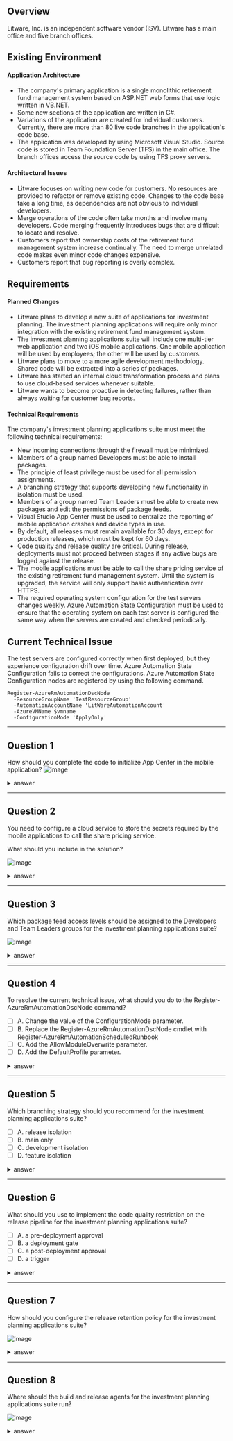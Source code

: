 ## Overview
Litware, Inc. is an independent software vendor (ISV). Litware has a main office and five branch offices.

## Existing Environment
#### Application Architecture
- The company's primary application is a single monolithic retirement fund management system based on ASP.NET web forms that use logic written in VB.NET.
- Some new sections of the application are written in C#.
- Variations of the application are created for individual customers. Currently, there are more than 80 live code branches in the application's code base.
- The application was developed by using Microsoft Visual Studio. Source code is stored in Team Foundation Server (TFS) in the main office. The branch offices access the source code by using TFS proxy servers.

#### Architectural Issues
- Litware focuses on writing new code for customers. No resources are provided to refactor or remove existing code. Changes to the code base take a long time, as dependencies are not obvious to individual developers.
- Merge operations of the code often take months and involve many developers. Code merging frequently introduces bugs that are difficult to locate and resolve.
- Customers report that ownership costs of the retirement fund management system increase continually. The need to merge unrelated code makes even minor code changes expensive.
- Customers report that bug reporting is overly complex.

## Requirements
#### Planned Changes
- Litware plans to develop a new suite of applications for investment planning. The investment planning applications will require only minor integration with the existing retirement fund management system.
- The investment planning applications suite will include one multi-tier web application and two iOS mobile applications. One mobile application will be used by employees; the other will be used by customers.
- Litware plans to move to a more agile development methodology. Shared code will be extracted into a series of packages.
- Litware has started an internal cloud transformation process and plans to use cloud-based services whenever suitable.
- Litware wants to become proactive in detecting failures, rather than always waiting for customer bug reports.

#### Technical Requirements
  The company's investment planning applications suite must meet the following technical requirements:
- New incoming connections through the firewall must be minimized.
- Members of a group named Developers must be able to install packages.
- The principle of least privilege must be used for all permission assignments.
- A branching strategy that supports developing new functionality in isolation must be used.
- Members of a group named Team Leaders must be able to create new packages and edit the permissions of package feeds.
- Visual Studio App Center must be used to centralize the reporting of mobile application crashes and device types in use.
- By default, all releases must remain available for 30 days, except for production releases, which must be kept for 60 days.
- Code quality and release quality are critical. During release, deployments must not proceed between stages if any active bugs are logged against the release.
- The mobile applications must be able to call the share pricing service of the existing retirement fund management system. Until the system is upgraded, the service will only support basic authentication over HTTPS.
-  The required operating system configuration for the test servers changes weekly. Azure Automation State Configuration must be used to ensure that the operating system on each test server is configured the same way when the servers are created and checked periodically.


## Current Technical Issue

The test servers are configured correctly when first deployed, but they experience configuration drift over time. Azure Automation State Configuration fails to correct the configurations.
Azure Automation State Configuration nodes are registered by using the following command.

```
Register-AzureRmAutomationDscNode
  -ResourceGroupName 'TestResourceGroup'
  -AutomationAccountName 'LitWareAutomationAccount'
  -AzureVMName $vmname
  -ConfigurationMode 'ApplyOnly'
```

---

## Question 1

How should you complete the code to initialize App Center in the mobile application?
![image](image/topic11-q01-01.png)

<details>
    <summary>answer</summary>
    [MSAnalytics.self]<br/>
    [MSCrashes.self]<br/>
    <a href="https://learn.microsoft.com/en-us/appcenter/sdk/getting-started/ios#42-add-the-startwithservices-method">Add the start:withServices: method</a>
</details>

---

## Question 2

You need to configure a cloud service to store the secrets required by the mobile applications to call the share pricing service.

What should you include in the solution?

![image](image/topic11-q02-01.png)

<details>
    <summary>answer</summary>
    Username and Password<br/>
    Azure Key Vault<br/>
</details>

---

## Question 3

Which package feed access levels should be assigned to the Developers and Team Leaders groups for the investment planning applications suite?

![image](image/topic11-q03-01.png)

<details>
    <summary>answer</summary>
    Developers : Reader<br/>
    Team leaders : Owner<br/>
    <a href="https://learn.microsoft.com/en-us/azure/devops/artifacts/feeds/feed-permissions?view=azure-devops#permissions-table">Permissions table</a>
</details>

---

## Question 4

To resolve the current technical issue, what should you do to the Register-AzureRmAutomationDscNode command?

- [ ] A. Change the value of the ConfigurationMode parameter.
- [ ] B. Replace the Register-AzureRmAutomationDscNode cmdlet with Register-AzureRmAutomationScheduledRunbook
- [ ] C. Add the AllowModuleOverwrite parameter.
- [ ] D. Add the DefaultProfile parameter.

<details>
    <summary>answer</summary>
    A. Change the value of the ConfigurationMode parameter.<br/>
</details>

---

## Question 5

Which branching strategy should you recommend for the investment planning applications suite?

- [ ] A. release isolation
- [ ] B. main only
- [ ] C. development isolation
- [ ] D. feature isolation

<details>
    <summary>answer</summary>
    D. feature isolation<br/>
</details>

---

## Question 6

What should you use to implement the code quality restriction on the release pipeline for the investment planning applications suite?

- [ ] A. a pre-deployment approval
- [ ] B. a deployment gate
- [ ] C. a post-deployment approval
- [ ] D. a trigger

<details>
    <summary>answer</summary>
    A. a pre-deployment approval<br/>
</details>

---

## Question 7

How should you configure the release retention policy for the investment planning applications suite?

![image](image/topic11-q07-01.png)

<details>
    <summary>answer</summary>
    Global release : Set the default retention policy to 30 days<br/>
    Production stage : Set the stage retention policy to 60 days<br/>
    <a href = "https://learn.microsoft.com/en-us/azure/devops/pipelines/policies/retention?view=azure-devops&tabs=yaml">Set retention policies for builds, releases, and tests</a>
</details>

---

## Question 8

Where should the build and release agents for the investment planning applications suite run?

![image](image/topic11-q08-01.png)

<details>
    <summary>answer</summary>
    Build agent : A hosted service<br/>
    Release agent : A hosted service<br/>
</details>
